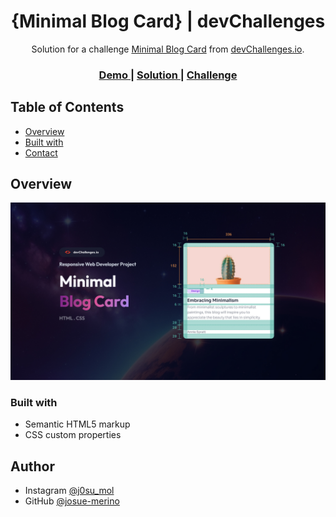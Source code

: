 
<h1 align="center">{Minimal Blog Card} | devChallenges</h1>

<div align="center">
   Solution for a challenge <a href="https://devchallenges.io/challenge/minimal-blog-card" target="_blank">Minimal Blog Card</a> from <a href="http://devchallenges.io" target="_blank">devChallenges.io</a>.
</div>

<div align="center">
  <h3>
    <a href="https://jocular-malasada-c99c9c.netlify.app/">
      Demo
    </a>
    <span> | </span>
    <a href="https://github.com/Josue-Merino/Minimal-Blog-Card">
      Solution
    </a>
    <span> | </span>
    <a href="https://devchallenges.io/challenge/minimal-blog-card">
      Challenge
    </a>
  </h3>
</div>



## Table of Contents

- [Overview](#overview)
- [Built with](#built-with)
- [Contact](#contact)
  

## Overview

![screenshot](/thumbnail.jpg)


### Built with
- Semantic HTML5 markup
- CSS custom properties

## Author

- Instagram [@j0su_mol](https://www.instagram.com/j0su_mol/)
- GitHub [@josue-merino](https://github.com/Josue-Merino)
